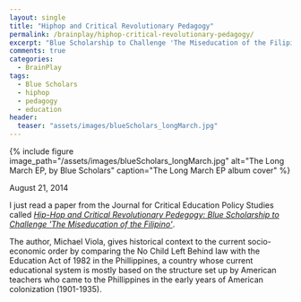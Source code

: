 ```yaml
---
layout: single
title: "Hiphop and Critical Revolutionary Pedagogy"
permalink: /brainplay/hiphop-critical-revolutionary-pedagogy/
excerpt: "Blue Scholarship to Challenge 'The Miseducation of the Filipino'"
comments: true
categories:
  - BrainPlay
tags:
  - Blue Scholars
  - hiphop
  - pedagogy
  - education
header:
  teaser: "assets/images/blueScholars_longMarch.jpg"
---
```


{% include figure image_path="/assets/images/blueScholars_longMarch.jpg" alt="The Long March EP, by Blue Scholars" caption="The Long March EP album cover" %}

August 21, 2014

I just read a paper from the Journal for Critical Education Policy Studies called <a href="http://www.jceps.com/wp-content/uploads/PDFs/04-2-08.pdf">*Hip-Hop and Critical Revolutionary Pedegogy: Blue Scholarship to Challenge 'The Miseducation of the Filipino'*</a>. 

The author, Michael Viola, gives historical context to the current socio-economic order by comparing the No Child Left Behind law with the Education Act of 1982 in the Phillippines, a country whose current educational system is mostly based on the structure set up by American teachers who came to the Phillippines in the early years of American colonization (1901-1935). 

